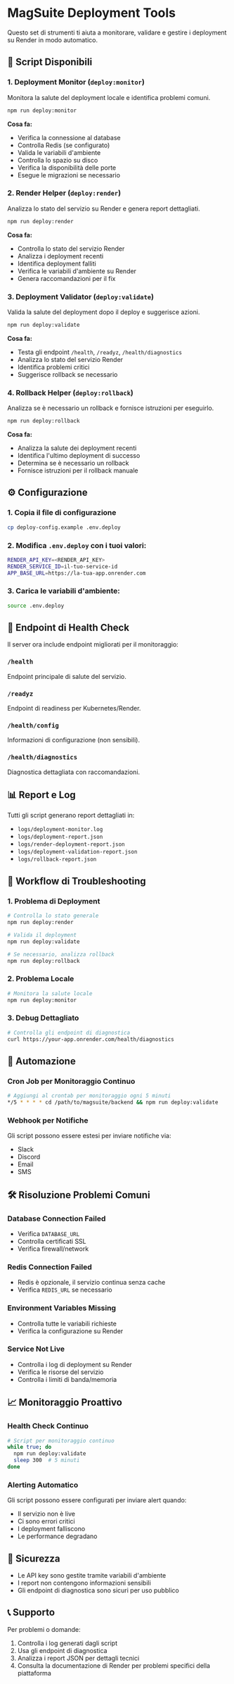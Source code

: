 # MagSuite Deployment Tools

Questo set di strumenti ti aiuta a monitorare, validare e gestire i deployment su Render in modo automatico.

## 🚀 Script Disponibili

### 1. Deployment Monitor (`deploy:monitor`)
Monitora la salute del deployment locale e identifica problemi comuni.

```bash
npm run deploy:monitor
```

**Cosa fa:**
- Verifica la connessione al database
- Controlla Redis (se configurato)
- Valida le variabili d'ambiente
- Controlla lo spazio su disco
- Verifica la disponibilità delle porte
- Esegue le migrazioni se necessario

### 2. Render Helper (`deploy:render`)
Analizza lo stato del servizio su Render e genera report dettagliati.

```bash
npm run deploy:render
```

**Cosa fa:**
- Controlla lo stato del servizio Render
- Analizza i deployment recenti
- Identifica deployment falliti
- Verifica le variabili d'ambiente su Render
- Genera raccomandazioni per il fix

### 3. Deployment Validator (`deploy:validate`)
Valida la salute del deployment dopo il deploy e suggerisce azioni.

```bash
npm run deploy:validate
```

**Cosa fa:**
- Testa gli endpoint `/health`, `/readyz`, `/health/diagnostics`
- Analizza lo stato del servizio Render
- Identifica problemi critici
- Suggerisce rollback se necessario

### 4. Rollback Helper (`deploy:rollback`)
Analizza se è necessario un rollback e fornisce istruzioni per eseguirlo.

```bash
npm run deploy:rollback
```

**Cosa fa:**
- Analizza la salute dei deployment recenti
- Identifica l'ultimo deployment di successo
- Determina se è necessario un rollback
- Fornisce istruzioni per il rollback manuale

## ⚙️ Configurazione

### 1. Copia il file di configurazione
```bash
cp deploy-config.example .env.deploy
```

### 2. Modifica `.env.deploy` con i tuoi valori:
```bash
RENDER_API_KEY=<RENDER_API_KEY>
RENDER_SERVICE_ID=il-tuo-service-id
APP_BASE_URL=https://la-tua-app.onrender.com
```

### 3. Carica le variabili d'ambiente:
```bash
source .env.deploy
```

## 🔧 Endpoint di Health Check

Il server ora include endpoint migliorati per il monitoraggio:

### `/health`
Endpoint principale di salute del servizio.

### `/readyz`
Endpoint di readiness per Kubernetes/Render.

### `/health/config`
Informazioni di configurazione (non sensibili).

### `/health/diagnostics`
Diagnostica dettagliata con raccomandazioni.

## 📊 Report e Log

Tutti gli script generano report dettagliati in:
- `logs/deployment-monitor.log`
- `logs/deployment-report.json`
- `logs/render-deployment-report.json`
- `logs/deployment-validation-report.json`
- `logs/rollback-report.json`

## 🚨 Workflow di Troubleshooting

### 1. Problema di Deployment
```bash
# Controlla lo stato generale
npm run deploy:render

# Valida il deployment
npm run deploy:validate

# Se necessario, analizza rollback
npm run deploy:rollback
```

### 2. Problema Locale
```bash
# Monitora la salute locale
npm run deploy:monitor
```

### 3. Debug Dettagliato
```bash
# Controlla gli endpoint di diagnostica
curl https://your-app.onrender.com/health/diagnostics
```

## 🔄 Automazione

### Cron Job per Monitoraggio Continuo
```bash
# Aggiungi al crontab per monitoraggio ogni 5 minuti
*/5 * * * * cd /path/to/magsuite/backend && npm run deploy:validate
```

### Webhook per Notifiche
Gli script possono essere estesi per inviare notifiche via:
- Slack
- Discord
- Email
- SMS

## 🛠️ Risoluzione Problemi Comuni

### Database Connection Failed
- Verifica `DATABASE_URL`
- Controlla certificati SSL
- Verifica firewall/network

### Redis Connection Failed
- Redis è opzionale, il servizio continua senza cache
- Verifica `REDIS_URL` se necessario

### Environment Variables Missing
- Controlla tutte le variabili richieste
- Verifica la configurazione su Render

### Service Not Live
- Controlla i log di deployment su Render
- Verifica le risorse del servizio
- Controlla i limiti di banda/memoria

## 📈 Monitoraggio Proattivo

### Health Check Continuo
```bash
# Script per monitoraggio continuo
while true; do
  npm run deploy:validate
  sleep 300  # 5 minuti
done
```

### Alerting Automatico
Gli script possono essere configurati per inviare alert quando:
- Il servizio non è live
- Ci sono errori critici
- I deployment falliscono
- Le performance degradano

## 🔐 Sicurezza

- Le API key sono gestite tramite variabili d'ambiente
- I report non contengono informazioni sensibili
- Gli endpoint di diagnostica sono sicuri per uso pubblico

## 📞 Supporto

Per problemi o domande:
1. Controlla i log generati dagli script
2. Usa gli endpoint di diagnostica
3. Analizza i report JSON per dettagli tecnici
4. Consulta la documentazione di Render per problemi specifici della piattaforma
